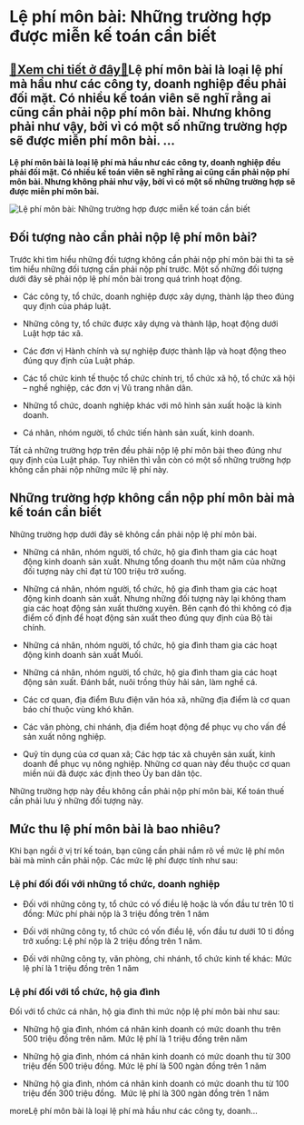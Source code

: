 Lệ phí môn bài: Những trường hợp được miễn kế toán cần biết
===========================================================

[:gift:Xem chi tiết ở đây:gift:](https://hddtvn.com/le-phi-mon-bai-nhung-truong-hop-duoc-mien-ke-toan-can-biet/)Lệ phí môn bài là loại lệ phí mà hầu như các công ty, doanh nghiệp đều phải đối mặt. Có nhiều kế toán viên sẽ nghĩ rằng ai cũng cần phải nộp phí môn bài. Nhưng không phải như vậy, bởi vì có một số những trường hợp sẽ được miễn phí môn bài. …
-------------------------------------------------------------------------------------------------------------------------------------------------------------------------------------------------------------------------------------------------

**Lệ phí môn bài là loại lệ phí mà hầu như các công ty, doanh nghiệp đều phải đối mặt. Có nhiều kế toán viên sẽ nghĩ rằng ai cũng cần phải nộp phí môn bài. Nhưng không phải như vậy, bởi vì có một số những trường hợp sẽ được miễn phí môn bài.**


![Lệ phí môn bài: Những trường hợp được miễn kế toán cần biết](https://hddtvn.com/wp-content/uploads/2021/01/6ecfe1eb-a513-47cb-bf63-2b2a78399e57.jpg)


Đối tượng nào cần phải nộp lệ phí môn bài?
------------------------------------------


Trước khi tìm hiểu những đối tượng không cần phải nộp phí môn bài thì ta sẽ tìm hiểu những đối tượng cần phải nộp phí trước. Một số những đối tượng dưới đây sẽ phải nộp lệ phí môn bài trong quá trình hoạt động.




* Các công ty, tổ chức, doanh nghiệp được xây dựng, thành lập theo đúng quy định của pháp luật.

* Những công ty, tổ chức được xây dựng và thành lập, hoạt động dưới Luật hợp tác xã.

* Các đơn vị Hành chính và sự nghiệp được thành lập và hoạt động theo đúng quy định của Luật pháp.

* Các tổ chức kinh tế thuộc tổ chức chính trị, tổ chức xã hộ, tổ chức xã hội – nghề nghiệp, các đơn vị Vũ trang nhân dân.

* Những tổ chức, doanh nghiệp khác với mô hình sản xuất hoặc là kinh doanh.

* Cá nhân, nhóm người, tổ chức tiến hành sản xuất, kinh doanh.



Tất cả những trường hợp trên đều phải nộp lệ phí môn bài theo đúng như quy định của Luật pháp. Tuy nhiên thì vẫn còn có một số những trường hợp không cần phải nộp những mức lệ phí này.


Những trường hợp không cần nộp phí môn bài mà kế toán cần biết
--------------------------------------------------------------


Những trường hợp dưới đây sẽ không cần phải nộp lệ phí môn bài.




* Những cá nhân, nhóm người, tổ chức, hộ gia đình tham gia các hoạt động kinh doanh sản xuất. Nhưng tổng doanh thu một năm của những đối tượng này chỉ đạt từ 100 triệu trở xuống.

* Những cá nhân, nhóm người, tổ chức, hộ gia đình tham gia các hoạt động kinh doanh sản xuất. Nhưng những đối tượng này lại không tham gia các hoạt động sản xuất thường xuyên. Bên cạnh đó thì không có địa điểm cố định để hoạt động sản xuất theo đúng quy định của Bộ tài chính.

* Những cá nhân, nhóm người, tổ chức, hộ gia đình tham gia các hoạt động kinh doanh sản xuất Muối.

* Những cá nhân, nhóm người, tổ chức, hộ gia đình tham gia các hoạt động sản xuất. Đánh bắt, nuôi trồng thủy hải sản, làm nghề cá.

* Các cơ quan, địa điểm Bưu điện văn hóa xã, những địa điểm là cơ quan báo chí thuộc vùng khó khăn.

* Các văn phòng, chi nhánh, địa điểm hoạt động để phục vụ cho vấn đề sản xuất nông nghiệp.

* Quỹ tín dụng của cơ quan xã; Các hợp tác xã chuyên sản xuất, kinh doanh để phục vụ nông nghiệp. Những cơ quan này đều thuộc cơ quan miền núi đã được xác định theo Ủy ban dân tộc.



Những trường hợp này đều không cần phải nộp phí môn bài, Kế toán thuế cần phải lưu ý những đối tượng này.


Mức thu lệ phí môn bài là bao nhiêu?
------------------------------------


Khi bạn ngồi ở vị trí kế toán, bạn cũng cần phải nắm rõ về mức lệ phí môn bài mà mình cần phải nộp. Các mức lệ phí được tính như sau:


### Lệ phí đối đối với những tổ chức, doanh nghiệp





* Đối với những công ty, tổ chức có vố điều lệ hoặc là vốn đầu tư trên 10 tỉ đồng: Mức phí phải nộp là 3 triệu đồng trên 1 năm

* Đối với những công ty, tổ chức có vốn điều lệ, vốn đầu tư dưới 10 tỉ đồng trở xuống: Lệ phí nộp là 2 triệu đồng trên 1 năm.

* Đối với những công ty, văn phòng, chi nhánh, tổ chức kinh tế khác: Mức lệ phí là 1 triệu đồng trên 1 năm



### Lệ phí đối với tổ chức, hộ gia đình


Đối với tổ chức cá nhân, hộ gia đình thì mức nộp lệ phí môn bài như sau:




* Những hộ gia đình, nhóm cá nhân kinh doanh có mức doanh thu trên 500 triệu đồng trên năm. Mức lệ phí là 1 triệu đồng trên năm

* Những hộ gia đình, nhóm cá nhân kinh doanh có mức doanh thu từ 300 triệu đến 500 triệu đồng. Mức lệ phí là 500 ngàn đồng trên 1 năm

* Những hộ gia đình, nhóm cá nhân kinh doanh có mức doanh thu từ 100 triệu đến 300 triệu đồng.  Mức lệ phí là 300 ngàn đồng trên 1 năm



moreLệ phí môn bài là loại lệ phí mà hầu như các công ty, doanh…

